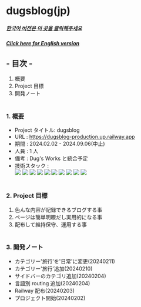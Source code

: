 # dugsblog(jp)

##### [한국어 버전은 이 곳을 클릭해주세요](README.md)

##### [Click here for English version](README_EN.md)

## - 目次 -

1. 概要
2. Project 目標
3. 開発ノート
   </br>
   </br>

### 1. 概要

- Project タイトル: dugsblog
- URL : https://dugsblog-production.up.railway.app
- 期間 : 2024.02.02 - 2024.09.06(中止)
- 人員 : 1 人
- 備考 : Dug's Works と統合予定
- 技術スタック : </br>
  <img src="https://img.shields.io/badge/html-E34F26?style=for-the-badge&logo=html5&logoColor=white">
  <img src="https://img.shields.io/badge/css-1572B6?style=for-the-badge&logo=css3&logoColor=white">
  <img src="https://img.shields.io/badge/javascript-F7DF1E?style=for-the-badge&logo=javascript&logoColor=white">
  <img src="https://img.shields.io/badge/sass-CC6699?style=for-the-badge&logo=sass&logoColor=white">
  <img src="https://img.shields.io/badge/node.js-339933?style=for-the-badge&logo=node.js&logoColor=white">
  <img src="https://img.shields.io/badge/express-000000?style=for-the-badge&logo=express&logoColor=white">
  <img src="https://img.shields.io/badge/typescript-3178C6?style=for-the-badge&logo=Typescript&logoColor=white">
  <img src="https://img.shields.io/badge/ejs-B4CA65?style=for-the-badge&logo=ejs&logoColor=white">
  <img src="https://img.shields.io/badge/Postman-FF6C37?style=for-the-badge&logo=Postman&logoColor=white">
  <img src="https://img.shields.io/badge/Git-F05032?style=for-the-badge&logo=Git&logoColor=white">
  </br>
  </br>

### 2. Project 目標

1. 色んな内容が記録できるブログする事
2. ページは簡単明瞭だし実用的になる事
3. 配布して維持保守、運用する事
   </br>
   </br>

### 3. 開発ノート

- カテゴリー'旅行'を'日常'に変更(20240211)
- カテゴリー'旅行'追加(20240210)
- サイドバーのカテゴリ追加(20240204)
- 言語別 routing 追加(20240204)
- Railway 配布(20240203)
- プロジェクト開始(20240202)
  </br>
  </br>
